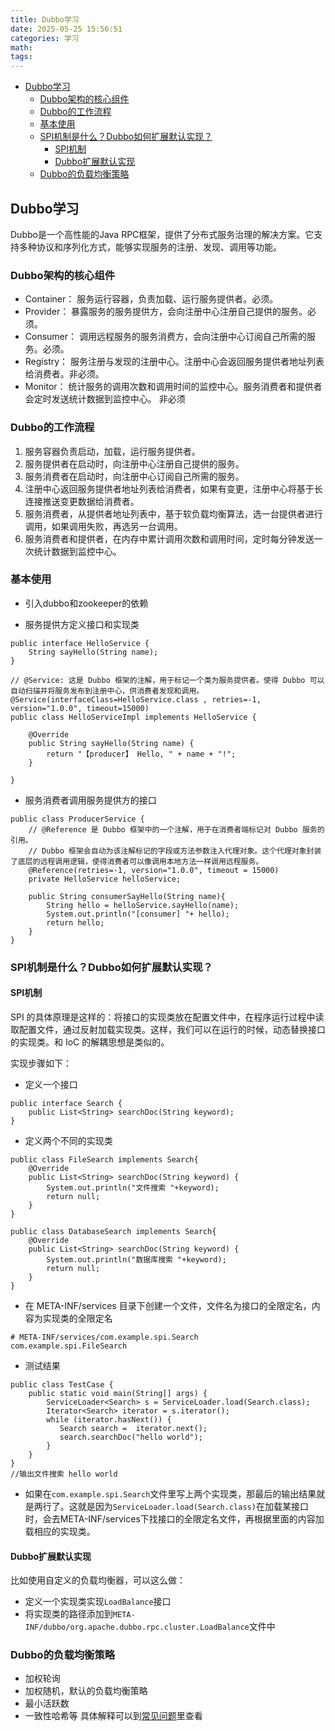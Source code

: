 ```yaml
---
title: Dubbo学习
date: 2025-05-25 15:56:51
categories: 学习
math:
tags:
---
```


<!-- TOC -->

- [Dubbo学习](#dubbo学习)
    - [Dubbo架构的核心组件](#dubbo架构的核心组件)
    - [Dubbo的工作流程](#dubbo的工作流程)
    - [基本使用](#基本使用)
    - [SPI机制是什么？Dubbo如何扩展默认实现？](#spi机制是什么dubbo如何扩展默认实现)
        - [SPI机制](#spi机制)
        - [Dubbo扩展默认实现](#dubbo扩展默认实现)
    - [Dubbo的负载均衡策略](#dubbo的负载均衡策略)

<!-- /TOC -->

## Dubbo学习

Dubbo是一个高性能的Java RPC框架，提供了分布式服务治理的解决方案。它支持多种协议和序列化方式，能够实现服务的注册、发现、调用等功能。
### Dubbo架构的核心组件
- Container： 服务运行容器，负责加载、运行服务提供者。必须。
- Provider： 暴露服务的服务提供方，会向注册中心注册自己提供的服务。必须。
- Consumer： 调用远程服务的服务消费方，会向注册中心订阅自己所需的服务。必须。
- Registry： 服务注册与发现的注册中心。注册中心会返回服务提供者地址列表给消费者。非必须。
- Monitor： 统计服务的调用次数和调用时间的监控中心。服务消费者和提供者会定时发送统计数据到监控中心。 非必须

### Dubbo的工作流程
1. 服务容器负责启动，加载，运行服务提供者。
2. 服务提供者在启动时，向注册中心注册自己提供的服务。
3. 服务消费者在启动时，向注册中心订阅自己所需的服务。
4. 注册中心返回服务提供者地址列表给消费者，如果有变更，注册中心将基于长连接推送变更数据给消费者。
5. 服务消费者，从提供者地址列表中，基于软负载均衡算法，选一台提供者进行调用，如果调用失败，再选另一台调用。
6. 服务消费者和提供者，在内存中累计调用次数和调用时间，定时每分钟发送一次统计数据到监控中心。

### 基本使用

- 引入dubbo和zookeeper的依赖

- 服务提供方定义接口和实现类
```
public interface HelloService {
    String sayHello(String name);
}

// @Service: 这是 Dubbo 框架的注解，用于标记一个类为服务提供者。使得 Dubbo 可以自动扫描并将服务发布到注册中心，供消费者发现和调用。
@Service(interfaceClass=HelloService.class , retries=-1, version="1.0.0", timeout=15000)
public class HelloServiceImpl implements HelloService {

    @Override
    public String sayHello(String name) {
        return "【producer】 Hello, " + name + "!";
    }

}
```

- 服务消费者调用服务提供方的接口
```
public class ProducerService {
	// @Reference 是 Dubbo 框架中的一个注解，用于在消费者端标记对 Dubbo 服务的引用。
    // Dubbo 框架会自动为该注解标记的字段或方法参数注入代理对象。这个代理对象封装了底层的远程调用逻辑，使得消费者可以像调用本地方法一样调用远程服务。
    @Reference(retries=-1, version="1.0.0", timeout = 15000)
    private HelloService helloService;

    public String consumerSayHello(String name){
        String hello = helloService.sayHello(name);
        System.out.println("[consumer] "+ hello);
        return hello;
    }
}
```

### SPI机制是什么？Dubbo如何扩展默认实现？
#### SPI机制
SPI 的具体原理是这样的：将接口的实现类放在配置文件中，在程序运行过程中读取配置文件，通过反射加载实现类。这样，我们可以在运行的时候，动态替换接口的实现类。和 IoC 的解耦思想是类似的。

实现步骤如下：
- 定义一个接口
```
public interface Search {
    public List<String> searchDoc(String keyword);   
}
```

- 定义两个不同的实现类
```
public class FileSearch implements Search{
    @Override
    public List<String> searchDoc(String keyword) {
        System.out.println("文件搜索 "+keyword);
        return null;
    }
}

public class DatabaseSearch implements Search{
    @Override
    public List<String> searchDoc(String keyword) {
        System.out.println("数据库搜索 "+keyword);
        return null;
    }
}
```
- 在 META-INF/services 目录下创建一个文件，文件名为接口的全限定名，内容为实现类的全限定名
```
# META-INF/services/com.example.spi.Search
com.example.spi.FileSearch
```
- 测试结果
```
public class TestCase {
    public static void main(String[] args) {
        ServiceLoader<Search> s = ServiceLoader.load(Search.class);
        Iterator<Search> iterator = s.iterator();
        while (iterator.hasNext()) {
           Search search =  iterator.next();
           search.searchDoc("hello world");
        }
    }
}
//输出文件搜索 hello world
```
- 如果在`com.example.spi.Search`文件里写上两个实现类，那最后的输出结果就是两行了。这就是因为`ServiceLoader.load(Search.class)`在加载某接口时，会去META-INF/services下找接口的全限定名文件，再根据里面的内容加载相应的实现类。

#### Dubbo扩展默认实现
比如使用自定义的负载均衡器，可以这么做：
- 定义一个实现类实现`LoadBalance`接口
- 将实现类的路径添加到`META-INF/dubbo/org.apache.dubbo.rpc.cluster.LoadBalance`文件中

### Dubbo的负载均衡策略
- 加权轮询
- 加权随机，默认的负载均衡策略
- 最小活跃数
- 一致性哈希等
具体解释可以到[常见问题](https://lqz2.github.io/2022/08/26/%E5%B8%B8%E8%A7%81%E9%97%AE%E9%A2%98/)里查看
